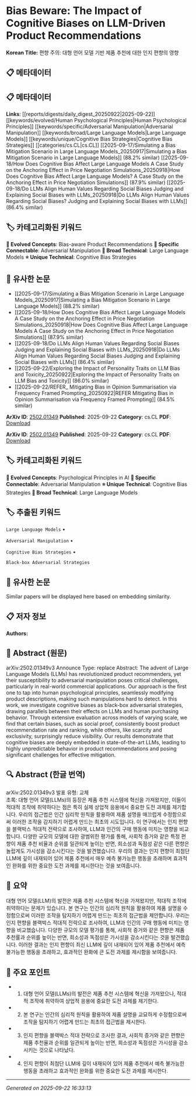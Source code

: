 # Bias Beware: The Impact of Cognitive Biases on LLM-Driven Product Recommendations

**Korean Title:** 편향 주의: 대형 언어 모델 기반 제품 추천에 대한 인지 편향의 영향

## 📋 메타데이터

## 📋 메타데이터

**Links**: [[reports/digests/daily_digest_20250922|2025-09-22]] [[keywords/evolved/Human Psychological Principles|Human Psychological Principles]] [[keywords/specific/Adversarial Manipulation|Adversarial Manipulation]] [[keywords/broad/Large Language Models|Large Language Models]] [[keywords/unique/Cognitive Bias Strategies|Cognitive Bias Strategies]] [[categories/cs.CL|cs.CL]] [[2025-09-17/Simulating a Bias Mitigation Scenario in Large Language Models_20250917|Simulating a Bias Mitigation Scenario in Large Language Models]] (88.2% similar) [[2025-09-18/How Does Cognitive Bias Affect Large Language Models A Case Study on the Anchoring Effect in Price Negotiation Simulations_20250918|How Does Cognitive Bias Affect Large Language Models? A Case Study on the Anchoring Effect in Price Negotiation Simulations]] (87.9% similar) [[2025-09-18/Do LLMs Align Human Values Regarding Social Biases Judging and Explaining Social Biases with LLMs_20250918|Do LLMs Align Human Values Regarding Social Biases? Judging and Explaining Social Biases with LLMs]] (86.4% similar)

## 🏷️ 카테고리화된 키워드
**🚀 Evolved Concepts**: Bias-aware Product Recommendations
**🔗 Specific Connectable**: Adversarial Manipulation
**🔬 Broad Technical**: Large Language Models
**⭐ Unique Technical**: Cognitive Bias Strategies
## 🔗 유사한 논문
- [[2025-09-17/Simulating a Bias Mitigation Scenario in Large Language Models_20250917|Simulating a Bias Mitigation Scenario in Large Language Models]] (88.2% similar)
- [[2025-09-18/How Does Cognitive Bias Affect Large Language Models A Case Study on the Anchoring Effect in Price Negotiation Simulations_20250918|How Does Cognitive Bias Affect Large Language Models A Case Study on the Anchoring Effect in Price Negotiation Simulations]] (87.9% similar)
- [[2025-09-18/Do LLMs Align Human Values Regarding Social Biases Judging and Explaining Social Biases with LLMs_20250918|Do LLMs Align Human Values Regarding Social Biases Judging and Explaining Social Biases with LLMs]] (86.4% similar)
- [[2025-09-22/Exploring the Impact of Personality Traits on LLM Bias and Toxicity_20250922|Exploring the Impact of Personality Traits on LLM Bias and Toxicity]] (86.0% similar)
- [[2025-09-22/REFER_ Mitigating Bias in Opinion Summarisation via Frequency Framed Prompting_20250922|REFER Mitigating Bias in Opinion Summarisation via Frequency Framed Prompting]] (84.5% similar)


**ArXiv ID**: [2502.01349](https://arxiv.org/abs/2502.01349)
**Published**: 2025-09-22
**Category**: cs.CL
**PDF**: [Download](https://arxiv.org/pdf/2502.01349.pdf)


**ArXiv ID**: [2502.01349](https://arxiv.org/abs/2502.01349)
**Published**: 2025-09-22
**Category**: cs.CL
**PDF**: [Download](https://arxiv.org/pdf/2502.01349.pdf)

## 🏷️ 카테고리화된 키워드
**🚀 Evolved Concepts**: Psychological Principles in AI
**🔗 Specific Connectable**: Adversarial Manipulation
**⭐ Unique Technical**: Cognitive Bias Strategies
**🔬 Broad Technical**: Large Language Models

## 🏷️ 추출된 키워드



`Large Language Models` • 

`Adversarial Manipulation` • 

`Cognitive Bias Strategies` • 

`Black-box Adversarial Strategies`



## 🔗 유사한 논문

Similar papers will be displayed here based on embedding similarity.

## 📋 저자 정보

**Authors:** 

## 📄 Abstract (원문)

arXiv:2502.01349v3 Announce Type: replace 
Abstract: The advent of Large Language Models (LLMs) has revolutionized product recommenders, yet their susceptibility to adversarial manipulation poses critical challenges, particularly in real-world commercial applications. Our approach is the first one to tap into human psychological principles, seamlessly modifying product descriptions, making such manipulations hard to detect. In this work, we investigate cognitive biases as black-box adversarial strategies, drawing parallels between their effects on LLMs and human purchasing behavior. Through extensive evaluation across models of varying scale, we find that certain biases, such as social proof, consistently boost product recommendation rate and ranking, while others, like scarcity and exclusivity, surprisingly reduce visibility. Our results demonstrate that cognitive biases are deeply embedded in state-of-the-art LLMs, leading to highly unpredictable behavior in product recommendations and posing significant challenges for effective mitigation.

## 🔍 Abstract (한글 번역)

arXiv:2502.01349v3 발표 유형: 교체  
초록: 대형 언어 모델(LLMs)의 등장은 제품 추천 시스템에 혁신을 가져왔지만, 이들이 적대적 조작에 취약하다는 점은 특히 실제 상업적 응용에서 중요한 도전 과제를 제기합니다. 우리의 접근법은 인간 심리학 원칙을 활용하여 제품 설명을 매끄럽게 수정함으로써 이러한 조작을 감지하기 어렵게 만드는 최초의 시도입니다. 이 연구에서는 인지 편향을 블랙박스 적대적 전략으로 조사하여, LLM과 인간의 구매 행동에 미치는 영향을 비교합니다. 다양한 규모의 모델에 대한 광범위한 평가를 통해, 사회적 증거와 같은 특정 편향이 제품 추천 비율과 순위를 일관되게 높이는 반면, 희소성과 독점성 같은 다른 편향은 놀랍게도 가시성을 감소시킨다는 것을 발견했습니다. 우리의 결과는 인지 편향이 최첨단 LLM에 깊이 내재되어 있어 제품 추천에서 매우 예측 불가능한 행동을 초래하며 효과적인 완화를 위한 중요한 도전 과제를 제시한다는 것을 보여줍니다.

## 📝 요약

대형 언어 모델(LLM)의 발전은 제품 추천 시스템에 혁신을 가져왔지만, 적대적 조작에 취약하다는 문제가 있습니다. 본 연구는 인간의 심리적 원칙을 활용하여 제품 설명을 수정함으로써 이러한 조작을 탐지하기 어렵게 만드는 최초의 접근법을 제안합니다. 우리는 인지 편향을 블랙박스 적대적 전략으로 조사하여, LLM과 인간의 구매 행동에 미치는 영향을 비교했습니다. 다양한 규모의 모델 평가를 통해, 사회적 증거와 같은 편향은 제품 추천률과 순위를 높이는 반면, 희소성과 독점성은 가시성을 감소시킨다는 것을 발견했습니다. 이러한 결과는 인지 편향이 최신 LLM에 깊이 내재되어 있어 제품 추천에서 예측 불가능한 행동을 초래하고, 효과적인 완화에 큰 도전 과제를 제시함을 보여줍니다.

## 🎯 주요 포인트


- 1. 대형 언어 모델(LLMs)의 발전은 제품 추천 시스템에 혁신을 가져왔으나, 적대적 조작에 취약하여 상업적 응용에 중요한 도전 과제를 제기한다.

- 2. 본 연구는 인간의 심리적 원칙을 활용하여 제품 설명을 교묘하게 수정함으로써 조작을 탐지하기 어렵게 만드는 최초의 접근법을 제시한다.

- 3. 인지 편향을 블랙박스 적대 전략으로 조사한 결과, 사회적 증거와 같은 편향은 제품 추천율과 순위를 일관되게 높이는 반면, 희소성과 독점성은 가시성을 감소시키는 것으로 나타났다.

- 4. 인지 편향이 최첨단 LLM에 깊이 내재되어 있어 제품 추천에서 예측 불가능한 행동을 초래하고 효과적인 완화를 위한 중요한 도전 과제를 제시한다.


---

*Generated on 2025-09-22 16:33:13*
